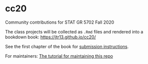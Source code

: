 # cc20

Community contributions for STAT GR 5702 Fall 2020

The class projects will be collected as `.Rmd` files and rendered into a bookdown book: https://jtr13.github.io/cc20/

See the first chapter of the book for [submission instructions](https://jtr13.github.io/cc20/index.html).

For maintainers: [The tutorial for maintaining this repo](https://github.com/jtr13/cc19/wiki/Tutorial-for-maintainers)

